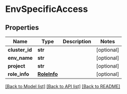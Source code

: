# EnvSpecificAccess

## Properties
Name | Type | Description | Notes
------------ | ------------- | ------------- | -------------
**cluster_id** | **str** |  | [optional] 
**env_name** | **str** |  | [optional] 
**project** | **str** |  | [optional] 
**role_info** | [**RoleInfo**](RoleInfo.md) |  | [optional] 

[[Back to Model list]](../README.md#documentation-for-models) [[Back to API list]](../README.md#documentation-for-api-endpoints) [[Back to README]](../README.md)


